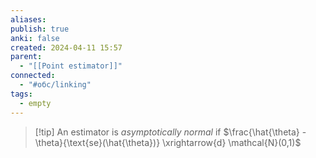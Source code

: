 ```yaml
---
aliases: 
publish: true
anki: false
created: 2024-04-11 15:57
parent:
  - "[[Point estimator]]"
connected:
  - "#обс/linking"
tags:
  - empty
---
```


> [!tip] An estimator is *asymptotically normal* if
$\frac{\hat{\theta} - \theta}{\text{se}(\hat{\theta})} \xrightarrow{d} \mathcal{N}(0,1)$

